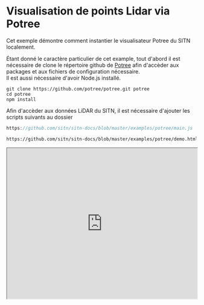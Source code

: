 # Visualisation de points Lidar via Potree

Cet exemple démontre comment instantier le visualisateur Potree du SITN localement. 

Étant donné le caractère particulier de cet example, tout d'abord il est nécessaire de clone le répertoire github de [Potree](https://github.com/potree/potree/tree/develop) afin d'accèder aux packages et aux fichiers de configuration nécessaire.     
Il est aussi nécessaire d'avoir Node.js installé. 

```console 
git clone https://github.com/potree/potree.git potree
cd potree 
npm install 
```

Afin d'accèder aux données LiDAR du SITN, il est nécessaire d'ajouter les scripts suivants au dossier

```js reference title="/main.js"
https://github.com/sitn/sitn-docs/blob/master/examples/potree/main.js
```

```html reference title="/demo.html"
https://github.com/sitn/sitn-docs/blob/master/examples/potree/demo.html
```

<iframe
  width="100%"
  height="400px"
  src="http://localhost:5173/services/examples/potree/demo.html">
</iframe>
